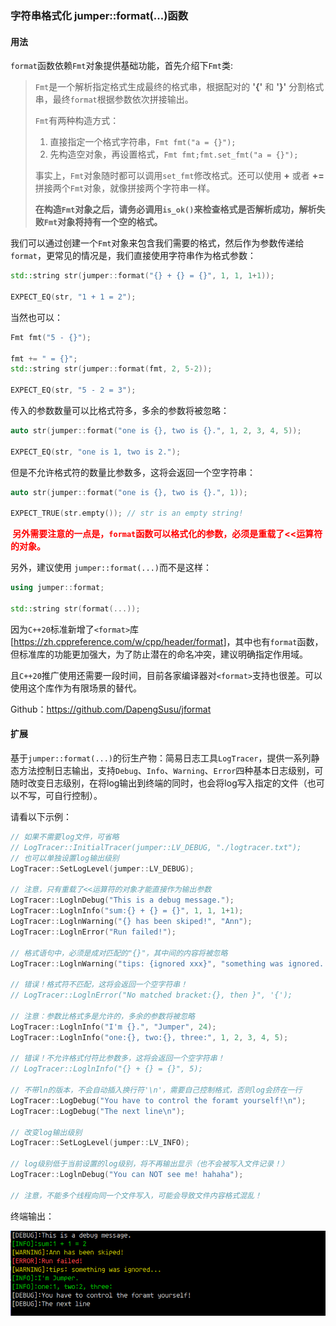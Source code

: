 ### 字符串格式化 jumper::format(...)函数

#### 用法

`format`函数依赖`Fmt`对象提供基础功能，首先介绍下`Fmt`类:

> `Fmt`是一个解析指定格式生成最终的格式串，根据配对的 __'{'__ 和 __'}'__ 分割格式串，最终`format`根据参数依次拼接输出。
>
> `Fmt`有两种构造方式：
>
> 1. 直接指定一个格式字符串，`Fmt fmt("a = {}");`
> 2. 先构造空对象，再设置格式，`Fmt fmt;fmt.set_fmt("a = {}");`
>
> 事实上，`Fmt`对象随时都可以调用`set_fmt`修改格式。还可以使用 __+__ 或者 __+=__ 拼接两个`Fmt`对象，就像拼接两个字符串一样。
>
> __在构造`Fmt`对象之后，请务必调用`is_ok()`来检查格式是否解析成功，解析失败`Fmt`对象将持有一个空的格式。__

我们可以通过创建一个`Fmt`对象来包含我们需要的格式，然后作为参数传递给`format`，更常见的情况是，我们直接使用字符串作为格式参数：

```c++
std::string str(jumper::format("{} + {} = {}", 1, 1, 1+1));

EXPECT_EQ(str, "1 + 1 = 2");
```

当然也可以：

```c++
Fmt fmt("5 - {}");

fmt += " = {}";
std::string str(jumper::format(fmt, 2, 5-2));

EXPECT_EQ(str, "5 - 2 = 3");
```

传入的参数数量可以比格式符多，多余的参数将被忽略：

```c++
auto str(jumper::format("one is {}, two is {}.", 1, 2, 3, 4, 5));

EXPECT_EQ(str, "one is 1, two is 2.");
```

但是不允许格式符的数量比参数多，这将会返回一个空字符串：

```c++
auto str(jumper::format("one is {}, two is {}.", 1));

EXPECT_TRUE(str.empty()); // str is an empty string!
```

__<span style="color:red"> 另外需要注意的一点是，`format`函数可以格式化的参数，必须是重载了<<运算符的对象。</span>__

另外，建议使用 `jumper::format(...)`而不是这样：

```c++
using jumper::format;

std::string str(format(...));
```

因为`C++20`标准新增了`<format>`库 [<https://zh.cppreference.com/w/cpp/header/format>]，其中也有`format`函数，但标准库的功能更加强大，为了防止潜在的命名冲突，建议明确指定作用域。

且`C++20`推广使用还需要一段时间，目前各家编译器对`<format>`支持也很差。可以使用这个库作为有限场景的替代。

Github：<https://github.com/DapengSusu/jformat>



#### 扩展

基于`jumper::format(...)`的衍生产物：简易日志工具`LogTracer`，提供一系列静态方法控制日志输出，支持`Debug`、`Info`、`Warning`、`Error`四种基本日志级别，可随时改变日志级别，在将log输出到终端的同时，也会将log写入指定的文件（也可以不写，可自行控制）。

请看以下示例：

```c++
// 如果不需要log文件，可省略
// LogTracer::InitialTracer(jumper::LV_DEBUG, "./logtracer.txt");
// 也可以单独设置log输出级别
LogTracer::SetLogLevel(jumper::LV_DEBUG);

// 注意，只有重载了<<运算符的对象才能直接作为输出参数
LogTracer::LoglnDebug("This is a debug message.");
LogTracer::LoglnInfo("sum:{} + {} = {}", 1, 1, 1+1);
LogTracer::LoglnWarning("{} has been skiped!", "Ann");
LogTracer::LoglnError("Run failed!");

// 格式语句中，必须是成对匹配的"{}"，其中间的内容将被忽略
LogTracer::LoglnWarning("tips: {ignored xxx}", "something was ignored...");

// 错误！格式符不匹配，这将会返回一个空字符串！
// LogTracer::LoglnError("No matched bracket:{}, then }", '{');

// 注意：参数比格式多是允许的，多余的参数将被忽略
LogTracer::LoglnInfo("I'm {}.", "Jumper", 24);
LogTracer::LoglnInfo("one:{}, two:{}, three:", 1, 2, 3, 4, 5);

// 错误！不允许格式付符比参数多，这将会返回一个空字符串！
// LogTracer::LoglnInfo("{} + {} = {}", 5);

// 不带ln的版本，不会自动插入换行符'\n'，需要自己控制格式，否则log会挤在一行
LogTracer::LogDebug("You have to control the foramt yourself!\n");
LogTracer::LogDebug("The next line\n");

// 改变log输出级别
LogTracer::SetLogLevel(jumper::LV_INFO);

// log级别低于当前设置的log级别，将不再输出显示（也不会被写入文件记录！）
LogTracer::LoglnDebug("You can NOT see me! hahaha");

// 注意，不能多个线程向同一个文件写入，可能会导致文件内容格式混乱！
```

终端输出：

![image-20221128144848686](./assets/logtracer.png)

